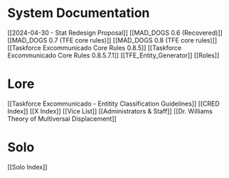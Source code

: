 # System Documentation
[[2024-04-30 - Stat Redesign Proposal]]
[[MAD_DOGS 0.6 (Recovered)]]
[[MAD_DOGS 0.7 (TFE core rules)]]
[[MAD_DOGS 0.8 (TFE core rules)]]
[[Taskforce Excommunicado Core Rules 0.8.5]]
[[Taskforce Excommunicado Core Rules 0.8.5.7.1]]
[[TFE_Entity_Generator]]
[[Roles]]
# Lore
[[Taskforce Excommunicado - Entitity Classification Guidelines]]
[[CRED Index]]
[[X Index]]
[[Vice List]]
[[Administrators & Staff]]
[[Dr. Williams Theory of Multiversal Displacement]]
# Solo
[[Solo Index]]